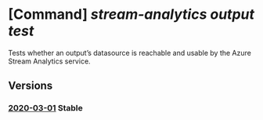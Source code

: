 # [Command] _stream-analytics output test_

Tests whether an output’s datasource is reachable and usable by the Azure Stream Analytics service.

## Versions

### [2020-03-01](/Resources/mgmt-plane/L3N1YnNjcmlwdGlvbnMve30vcmVzb3VyY2Vncm91cHMve30vcHJvdmlkZXJzL21pY3Jvc29mdC5zdHJlYW1hbmFseXRpY3Mvc3RyZWFtaW5nam9icy97fS9vdXRwdXRzL3t9L3Rlc3Q=/2020-03-01.xml) **Stable**

<!-- mgmt-plane /subscriptions/{}/resourcegroups/{}/providers/microsoft.streamanalytics/streamingjobs/{}/outputs/{}/test 2020-03-01 -->
